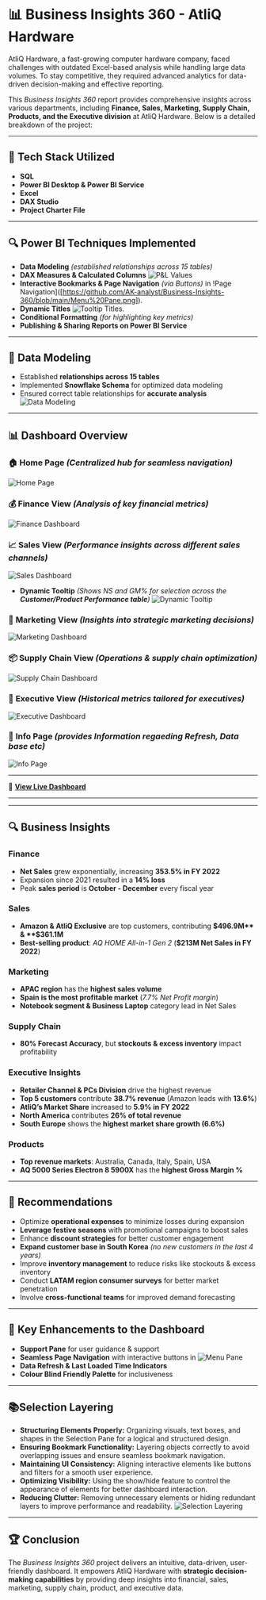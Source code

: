 # 📊 Business Insights 360 - AtliQ Hardware

AtliQ Hardware, a fast-growing computer hardware company, faced challenges with outdated Excel-based analysis while handling large data volumes. To stay competitive, they required advanced analytics for data-driven decision-making and effective reporting.

This *Business Insights 360* report provides comprehensive insights across various departments, including **Finance, Sales, Marketing, Supply Chain, Products, and the Executive division** at AtliQ Hardware. Below is a detailed breakdown of the project:

---

## 🚀 Tech Stack Utilized
- **SQL**
- **Power BI Desktop & Power BI Service**
- **Excel**
- **DAX Studio**
- **Project Charter File**

---

## 🔍 Power BI Techniques Implemented
- **Data Modeling** *(established relationships across 15 tables)*
- **DAX Measures & Calculated Columns** ![P&L Values]([https://github.com/AK-analyst/Business-Insights-360/blob/main/DAX1.png])
- **Interactive Bookmarks & Page Navigation** *(via Buttons)* in !Page Navigation]([https://github.com/AK-analyst/Business-Insights-360/blob/main/Menu%20Pane.png]).
- **Dynamic Titles** ![Tooltip Titles]([https://github.com/AK-analyst/Business-Insights-360/blob/main/Dax2.png]).
- **Conditional Formatting** *(for highlighting key metrics)*
- **Publishing & Sharing Reports on Power BI Service**

---

## 📌 Data Modeling
- Established **relationships across 15 tables**
- Implemented **Snowflake Schema** for optimized data modeling
- Ensured correct table relationships for **accurate analysis** ![Data Modeling]([https://github.com/AK-analyst/Business-Insights-360/blob/main/Data%20Model.png])


---

## 📊 Dashboard Overview
### 🏠 **Home Page** *(Centralized hub for seamless navigation)*
![Home Page]([https://github.com/AK-analyst/Business-Insights-360/blob/main/Home%20Page.png])

### 💰 **Finance View** *(Analysis of key financial metrics)*
![Finance Dashboard]([https://github.com/AK-analyst/Business-Insights-360/blob/main/Finance%20View.png])

### 📈 **Sales View** *(Performance insights across different sales channels)*
![Sales Dashboard]([https://github.com/AK-analyst/Business-Insights-360/blob/main/Sales%20View.png])

- **Dynamic Tooltip** *(Shows NS and GM% for selection across the **Customer/Product Performance table**)*
![Dynamic Tooltip]([https://github.com/AK-analyst/Business-Insights-360/blob/main/Page%20as%20Tooltip.png])

### 📢 **Marketing View** *(Insights into strategic marketing decisions)*
![Marketing Dashboard]([https://github.com/AK-analyst/Business-Insights-360/blob/main/Marketing%20View.png])

### 📦 **Supply Chain View** *(Operations & supply chain optimization)*
![Supply Chain Dashboard]([https://github.com/AK-analyst/Business-Insights-360/blob/main/Supply%20Chain%20View.png])

### 🎯 **Executive View** *(Historical metrics tailored for executives)*
![Executive Dashboard]([https://github.com/AK-analyst/Business-Insights-360/blob/main/Executive%20View.png])

### 🎯 **Info Page** *(provides Information regaeding Refresh, Data base etc)*
![Info Page]([https://github.com/AK-analyst/Business-Insights-360/blob/main/Executive%20View.png])

---

🔗 **[View Live Dashboard]([https://app.powerbi.com/view?r=eyJrIjoiZTZjM2IyYWYtYjhmNC00ODk4LWFiMDItNjI4MmNmMWIxYzE0IiwidCI6ImM2ZTU0OWIzLTVmNDUtNDAzMi1hYWU5LWQ0MjQ0ZGM1YjJjNCJ9&pageName=e1abfce89bcd3a26b42c])**

---
---

## 🔍 Business Insights
### **Finance**
- **Net Sales** grew exponentially, increasing **353.5% in FY 2022**
- Expansion since 2021 resulted in a **14% loss**
- Peak **sales period** is **October - December** every fiscal year

### **Sales**
- **Amazon & AtliQ Exclusive** are top customers, contributing **$496.9M** & **$361.1M**
- **Best-selling product**: *AQ HOME All-in-1 Gen 2* (**$213M Net Sales in FY 2022**)

### **Marketing**
- **APAC region** has the **highest sales volume**
- **Spain is the most profitable market** (*7.7% Net Profit margin*)
- **Notebook segment & Business Laptop** category lead in Net Sales

### **Supply Chain**
- **80% Forecast Accuracy**, but **stockouts & excess inventory** impact profitability

### **Executive Insights**
- **Retailer Channel & PCs Division** drive the highest revenue
- **Top 5 customers** contribute **38.7% revenue** (Amazon leads with **13.6%**)
- **AtliQ’s Market Share** increased to **5.9% in FY 2022**
- **North America** contributes **26% of total revenue**
- **South Europe** shows the **highest market share growth (6.6%)**

### **Products**
- **Top revenue markets**: Australia, Canada, Italy, Spain, USA
- **AQ 5000 Series Electron 8 5900X** has the **highest Gross Margin %**

---

## 📌 Recommendations
* Optimize **operational expenses** to minimize losses during expansion
* **Leverage festive seasons** with promotional campaigns to boost sales
* Enhance **discount strategies** for better customer engagement
* **Expand customer base in South Korea** *(no new customers in the last 4 years)*
* Improve **inventory management** to reduce risks like stockouts & excess inventory
* Conduct **LATAM region consumer surveys** for better market penetration
* Involve **cross-functional teams** for improved demand forecasting

---

## 🎯 Key Enhancements to the Dashboard
- **Support Pane** for user guidance & support
- **Seamless Page Navigation** with interactive buttons in ![Menu Pane]([https://github.com/AK-analyst/Business-Insights-360/blob/main/Menu%20Pane.png])
- **Data Refresh & Last Loaded Time Indicators**
- **Colour Blind Friendly Palette** for inclusiveness

---

## 📚Selection Layering
- **Structuring Elements Properly:** Organizing visuals, text boxes, and shapes in the Selection Pane for a logical and structured design.
- **Ensuring Bookmark Functionality:** Layering objects correctly to avoid overlapping issues and ensure seamless bookmark navigation.
- **Maintaining UI Consistency:** Aligning interactive elements like buttons and filters for a smooth user experience.
- **Optimizing Visibility:** Using the show/hide feature to control the appearance of elements for better dashboard interaction.
- **Reducing Clutter:** Removing unnecessary elements or hiding redundant layers to improve performance and readability.
![Selection Layering]([https://github.com/AK-analyst/Business-Insights-360/blob/main/Selections%20Layering.png])

---

## 🏆 Conclusion
The *Business Insights 360* project delivers an intuitive, data-driven, user-friendly dashboard. It empowers AtliQ Hardware with **strategic decision-making capabilities** by providing deep insights into financial, sales, marketing, supply chain, product, and executive data.




